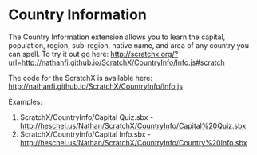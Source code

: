# Country Information
The Country Information extension allows you to learn the capital, population, region, sub-region, native name, and area of any country you can spell. To try it out go here: http://scratchx.org/?url=http://nathanfi.github.io/ScratchX/CountryInfo/Info.js#scratch

The code for the ScratchX is available here: http://nathanfi.github.io/ScratchX/CountryInfo/Info.js

Examples:
  1. ScratchX/CountryInfo/Capital Quiz.sbx - http://heschel.us/Nathan/ScratchX/CountryInfo/Capital%20Quiz.sbx
  2. ScratchX/CountryInfo/Capital Info.sbx - http://heschel.us/Nathan/ScratchX/CountryInfo/Country%20Info.sbx
